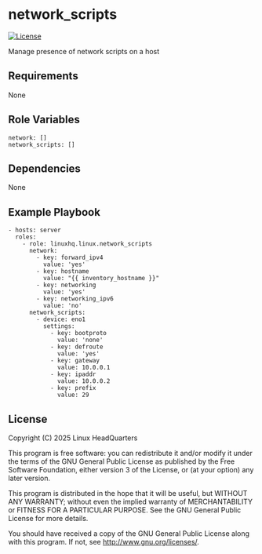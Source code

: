 # network\_scripts

[![License](https://img.shields.io/badge/license-GPLv3-lightgreen)](https://www.gnu.org/licenses/gpl-3.0.en.html#license-text)

Manage presence of network scripts on a host

## Requirements

None

## Role Variables

    network: []
    network_scripts: []

## Dependencies

None

## Example Playbook

    - hosts: server
      roles:
        - role: linuxhq.linux.network_scripts
          network:
            - key: forward_ipv4
              value: 'yes'
            - key: hostname
              value: "{{ inventory_hostname }}"
            - key: networking
              value: 'yes'
            - key: networking_ipv6
              value: 'no'
          network_scripts:
            - device: eno1
              settings:
                - key: bootproto
                  value: 'none'
                - key: defroute
                  value: 'yes'
                - key: gateway
                  value: 10.0.0.1
                - key: ipaddr
                  value: 10.0.0.2
                - key: prefix
                  value: 29

## License

Copyright (C) 2025 Linux HeadQuarters

This program is free software: you can redistribute it and/or modify
it under the terms of the GNU General Public License as published by
the Free Software Foundation, either version 3 of the License, or
(at your option) any later version.

This program is distributed in the hope that it will be useful,
but WITHOUT ANY WARRANTY; without even the implied warranty of
MERCHANTABILITY or FITNESS FOR A PARTICULAR PURPOSE. See the
GNU General Public License for more details.

You should have received a copy of the GNU General Public License
along with this program. If not, see <http://www.gnu.org/licenses/>.
